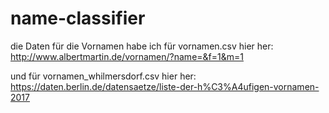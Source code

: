 # name-classifier

die Daten für die Vornamen habe ich für vornamen.csv hier her:
http://www.albertmartin.de/vornamen/?name=&f=1&m=1

und für vornamen_whilmersdorf.csv hier her:
https://daten.berlin.de/datensaetze/liste-der-h%C3%A4ufigen-vornamen-2017
